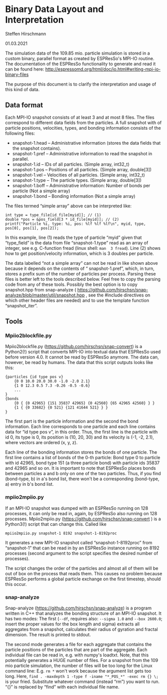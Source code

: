 # Binary Data Layout and Interpretation

Steffen Hirschmann

01.03.2021

The simulation data of the 109.85 mio. particle simulation is 
stored in a custom binary, parallel format as created by 
ESPResSo's MPI-IO routine. The documentation of the ESPResSo 
functionality to generate and read it can be found here: 
http://espressomd.org/html/doc/io.html#writing-mpi-io-binary-files

The purpose of this document is to clarify the interpretation and 
usage of this kind of data.

## Data format

Each MPI-IO snapshot consists of at least 3 and at most 8 files. 
The files correspond to different data fields from the particles. 
A full snapshot with of particle positions, velocities, types, 
and bonding information consists of the following files:

- snapshot-1.head – Administrative information (stores the data 
  fields that the snapshot contains).
- snapshot-1.pref – Administrative information to read the 
  snapshot in parallel.
- snapshot-1.id – IDs of all particles. (Simple array, int32_t)
- snapshot-1.pos – Positions of all particles. (Simple array, 
  double[3])
- snapshot-1.vel – Velocities of all particles. (Simple array, 
  int32_t)
- snapshot-1.type – The particle types. (Simple array, double[3])
- snapshot-1.boff – Administrative information: Number of bonds 
  per particle (Not a simple array)
- snapshot-1.bond – Bonding information (Not a simple array)

The files termed “simple array” above can be interpreted like:

```
int type = type_file[id_file[myid]]; // (1)
double *pos = &pos_field[3 * id_file[myid]]; // (2)
printf("Particle %i, type: %i, pos: %lf %lf %lf\n", myid, type, pos[0], pos[1], pos[2]);
```

In this example, line (1) reads the type of particle “myid” given 
that “type_field” is the data from file “snapshot-1.type” read as 
an array of integer, see e.g. C-function fread (linux shell: `man 
3 fread`). Line (2) shows how to get position/velocity 
information, which is 3 doubles per particle.

The data labelled “not a simple array” can not be read in like 
shown above because it depends on the contents of “
snapshot-1.pref”, which, in turn, stores a prefix sum of the 
number of particles per process. Parsing these files is better 
left to the tools described below. Feel free to copy the parsing 
code from any of these tools. Possibly the best option is to copy 
snapshot.hpp from snap-analyze (
https://github.com/hirschsn/snap-analyze/blob/master/util/snapshot.hpp
, see the #include directives on which other header files are 
needed) and to use the template function “snapshot_iter”.

## Tools

### Mpiio2blockfile.py

Mpiio2blockfile.py (https://github.com/hirschsn/snap-convert) is 
a Python2(!) script that converts MPI-IO into textual data that 
ESPResSo used before version 4.0. It cannot be read by ESPResSo 
anymore. The data can, however, be read by humans. The data that 
this script outputs looks like this:

```
{particles {id type pos v}
	{0 0 10.0 20.0 30.0 -1.0 -2.0 2.1}
	{1 0 12.3 0.5 7.3 -0.26 -0.5 -0.6}
	...
}
{bonds
	{0 { {0 42965} {151 35837 42965} {0 42560} {65 42965 42560} } }
	{1 { {0 33682} {0 521} {121 41644 521} } }
}
```


The first part is the particle information and the second the 
bond information. Each line corresponds to one particle and each 
line contains data for “id type pos v”, in this order. Thus, the 
first line is the particle with id 0, its type is 0, its position 
is (10, 20, 30) and its velocity is (-1, -2, 2.1), where vectors 
are ordered (x, y, z).

Each line of the bonding information stores the bonds of one 
particle. The first line contains a list of bonds of the 0-th 
particle: Bond type 0 to particle with id 42965, bond type 151 (a 
three particle bond) with particle ids 35837 and 42965 and so on. 
It is important to note that ESPResSo places bonds between 
particles a and b only on one of the two particles. Thus, if you 
find (bond-type, b) in a's bond list, there won't be a 
corresponding (bond-type, a) entry in b's bond list.



### mpiio2mpiio.py

If an MPI-IO snapshot was dumped with an ESPResSo running on 128 
processes, it can only be read in, again, by ESPResSo also 
running on 128 processes. Mpiio2mpiio.py (https://github.com/hirschsn/snap-convert
) is a Python3(!) script that can change this. Called like

```
mpiio2mpiio.py snapshot-1 8192 snapshot-1-8192proc
```

It generates a new MPI-IO snapshot called “snapshot-1-8192proc” 
from “snapshot-1” that can be read in by an ESPResSo instance 
running on 8192 processes (second argument to the script 
specifies the desired number of processes).

The script changes the order of the particles and almost all of 
them will be out of box on the process that reads them. This 
causes no problem because ESPResSo performs a global particle 
exchange on the first timestep, should this occur.

### snap-analyze

Snap-analyze (https://github.com/hirschsn/snap-analyze) is a 
program written in C++ that analyzes the bonding structure of an 
MPI-IO snapshot. It has two modes: The first (`--df`, requires also: `--sigma 1.0`
 and `--box 2600.0`; insert the proper values for the box length and sigma) 
extracts all aggregates from a snapshot, calculates their radius 
of gyration and fractal dimension. The result is printed to 
stdout.

The second mode generates a file for each aggregate that contains 
the particle positions of the particles that are part of the 
aggregate. Each individual file can be read in, e.g. with numpy's 
loadtxt. Note, that this potentially generates a HUGE number of 
files. For a snapshot from the 109 mio particle simulation, the 
number of files will be too long for the Linux command line: E.g. 
`rm *` won't work because the argument list gets too long. Here,
`find . -maxdepth 1 -type f -iname "*_POS_*" -exec rm {} \;`
is your fried. Substitute whatever command (instead “rm”) you 
want to run. “{}” is replaced by “find” with each individual file 
name.
